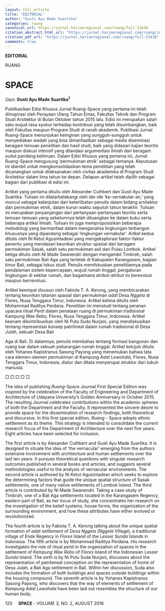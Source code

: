 ```yaml
---
layout: full_article
title: "EDITORIAL"
author: "Gusti Ayu Made Suartika"
categories: ruang
canonical_url: https://jurnal.harianregional.com/ruang/full-23436 
citation_abstract_html_url: "https://jurnal.harianregional.com/ruang/id-23436"
citation_pdf_url: "https://jurnal.harianregional.com/ruang/full-23436"  
comments: true
---
```


<p><span class="font2" style="font-weight:bold;">EDITORIAL</span></p>
<p><span class="font2">RUANG</span></p><a name="caption1"></a>
<h1><a name="bookmark0"></a><span class="font2" style="font-weight:bold;"><a name="bookmark1"></a>SPACE</span></h1>
<p><span class="font1" style="font-style:italic;">Oleh:</span><span class="font1" style="font-weight:bold;"> Gusti Ayu Made Suartika<sup>1</sup></span></p>
<p><span class="font3">Publikasikan Edisi Khusus Jurnal Ruang-Space yang pertama ini telah diinspirasi oleh Perayaan Ulang Tahun Emas, Fakultas Teknik dan Program Studi Arsitektur di Bulan Oktober tahun 2015 lalu. Edisi ini merupakan salah satu wujud rasa syukur terhadap kontribusi yang telah disumbangkan, baik oleh Fakultas maupun Program Studi di ranah akademik. Publikasi Jurnal Ruang-Space menunjukan keinginan yang sungguh-sungguh untuk menyediakan wadah yang bisa dimanfaatkan sebagai media diseminasi beragam temuan penelitian dan hasil studi, baik yang didasari kajian teoritis maupun diskusi intensif yang dilandasi argumentasi ilmiah dari beragam sudut pandang keilmuan. Dalam Edisi Khusus yang pertama ini, Jurnal Ruang-Space mengusung ‘permukiman etnik’ sebagai temanya. Keputusan ini diambil untuk mengkonsolidasikan tema penelitian yang telah dicanangkan untuk dilaksanakan oleh civitas akademika di Program Studi Arsitektur dalam lima tahun ke depan. Delapan artikel telah dipilih sebagai bagian dari publikasi di edisi ini.</span></p>
<p><span class="font3">Artikel yang pertama ditulis oleh Alexander Cuthbert dan Gusti Ayu Made Suartika. Tulisan ini dilatarbelakangi oleh ide-ide ‘ke-vernakular-an,’ yang muncul sebagai kelanjutan dari keterlibatan penulis dalam bidang arsitektur dan permukiman etnik, dalam kurun waktu sepuluh tahun terakhir. Tulisan ini merupakan perpanjangan dari pertanyaan-pertanyaan teoritis serta temuan-temuan yang sebelumnya telah dituangkan ke dalam buku serta beberapa artikel ilmiah. Tulisan ini juga memproposisikan beberapa metodologi yang bermanfaat dalam menganalisa lingkungan terbangun khususnya yang dipandang sebagai ‘lingkungan vernakular’. Artkel kedua ditulis oleh Ni Ketut Agusintadewi yang mengeksplorasi faktor-faktor penentu yang mendasari keunikan struktur spasial dari beragam permukiman Sasak, salah satu permukiman asli dari Pulau Lombok. Artikel ketiga ditulis oleh Ni Made Swanendri dengan mengambil Timbrah, salah satu permukiman Bali Aga yang terletak di Kabupaten Karangasem, bagian timur Bali, sebagai lokus studi. Penulis memfokuskan penelitiannya pada pendalaman sistem kepercayaan, wujud rumah tinggal, pengaturan lingkungan di sekitar rumah, dan bagaimana atribut-atribut ini berevolusi maupun berrevolusi.</span></p>
<p><span class="font3">Artikel keempat disusun oleh Fabiola T. A. Kerong, yang membicarakan tentang keunikan tatanan spasial dari permukiman </span><span class="font3" style="font-style:italic;">adat</span><span class="font3"> Desa </span><span class="font3" style="font-style:italic;">Nggela</span><span class="font3"> di Flores, Nusa Tenggara Timur, Indonesia</span><span class="font3" style="font-style:italic;">.</span><span class="font3"> Artikel kelima ditulis oleh Mohammad Raditya Perdana. Penelitian ini menstudi tentang peranan upacara ritual </span><span class="font3" style="font-style:italic;">Penti</span><span class="font3"> dalam penataan ruang di permukiman tradisional Kampung </span><span class="font3" style="font-style:italic;">Wae Rebo,</span><span class="font3"> Flores, Nusa Tenggara Timur, Indonesia. Artikel keenam dikontribusikan oleh Ni Putu Suda Nurjani, yang mendiskusikan tentang representasi konsep patrilineal dalam rumah tradisional di Desa </span><span class="font3" style="font-style:italic;">Julah</span><span class="font3">, sebuah Desa Bali</span></p>
<p><span class="font3">Aga di Bali. Di dalamnya, penulis membahas tentang formasi bangunan dan ruang luar dalam sebuah pekarangan rumah tinggal. Artikel ketujuh ditulis oleh Yohanes Kapistranus Sasong Payong yang menemukan bahwa tata cara elemen-elemen permukiman di Kampung </span><span class="font3" style="font-style:italic;">Adat Lewohala,</span><span class="font3"> Flores, Nusa Tenggara Timur, Indonesia, diatur dan ditata menyerupai struktur dari tubuh manusia.</span></p>
<p><span class="font3">□ □ □ □ □</span></p>
<p><span class="font3">The idea of publishing </span><span class="font3" style="font-style:italic;">Ruang</span><span class="font3">-Space Journal First Special Edition was inspired by the celebration of the Faculty of Engineering and Department of Architecture of Udayana University’s Golden Anniversary in October 2015. The resulting Journal celebrates contributions within the academic spheres of both the Department and the Faculty. It represented the sincere desire to provide space for the dissemination of research findings, both theoretical and discursive. In this first special edition, </span><span class="font3" style="font-style:italic;">Ruang</span><span class="font3"> - Space adopts ethnic settlement as its theme. This strategy is intended to consolidate the current research focus of the Department of Architecture over the next five years. Eight articles have been selected for inclusion.</span></p>
<p><span class="font3">The first article is by Alexander Cuthbert and Gusti Ayu Made Suartika. It is designed to situate the idea of ‘the vernacular’ emerging from the authors extensive involvement with architecture and human settlements over the last ten years. It pursues theoretical questions with singular research outcomes published in several books and articles, and suggests several methodologies useful to the analysis of vernacular environments. The second article is authored by Ni Ketut Agusintadewi which seeks to explore the determining factors that guide the unique spatial structure of Sasak settlements, one of many native settlements of Lombok Island. The third article is contributed by Ni Made Swanendri. Taking a case study of Timbrah, one of a Bali Aga settlements located in the Karangasem Regency, eastern part of Bali, as her locus of study, she concentrates her research on the investigation of the belief systems, house forms, the organization of the surrounding environment, and how these attributes have either evolved or revolutionized.</span></p>
<p><span class="font3">The fourth article is by Fabiola T. A. Kerong talking about the unique spatial formation of </span><span class="font3" style="font-style:italic;">adat</span><span class="font3"> settlement of </span><span class="font3" style="font-style:italic;">Desa Nggela</span><span class="font3"> (</span><span class="font3" style="font-style:italic;">Nggela</span><span class="font3"> Village), a traditional village of </span><span class="font3" style="font-style:italic;">Ende </span><span class="font3">Regency in </span><span class="font3" style="font-style:italic;">Flores</span><span class="font3"> Island of the Lesser </span><span class="font3" style="font-style:italic;">Sunda</span><span class="font3"> Islands in Indonesia. The fifth article is by Mohammad Raditya Perdana. His research investigates the role of ritual </span><span class="font3" style="font-style:italic;">penti</span><span class="font3"> in the organization of spaces in the settlement of </span><span class="font3" style="font-style:italic;">Kampung Wae Rebo</span><span class="font3"> of </span><span class="font3" style="font-style:italic;">Flores</span><span class="font3"> Island of the Indonesian Lesser </span><span class="font3" style="font-style:italic;">Sunda</span><span class="font3"> Island. The sixth is by Ni Putu Suda Nurjani, discusses about the representation of patrileneal conception on the representation of home of Desa Julah, a Bali Aga settlement in Bali. Within her discussion, Suda also includes the formation of both buildings and spaces outside buildings within the housing compound. The seventh article is by Yohanes Kapistranus Sasong Payong, who discovers that the way of elements of settlement of </span><span class="font3" style="font-style:italic;">Kampung Adat Lewohala</span><span class="font3"> have been laid out resembles the structure of our human body.</span></p>
<p><span class="font0">120 &nbsp;&nbsp;&nbsp;&nbsp;</span><span class="font0" style="font-weight:bold;">SPACE </span><span class="font0">- VOLUME 3, NO. 2, AUGUST 2016</span></p>